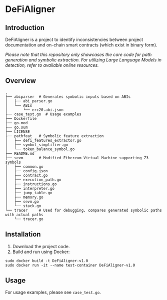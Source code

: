 # DeFiAligner


##  Introduction
DeFiAligner is a project to identify inconsistencies between project documentation and on-chain smart contracts (which exist in binary form). 

*Please note that this repository only showcases the core code for path generation and symbolic extraction. For utilizing  Large Language Models in detection, refer to available online resources.*


## Overview

```
.
├── abiparser  # Generates symbolic inputs based on ABIs
│   ├── abi_parser.go
│   └── ABIs
│       └── erc20.abi.json
├── case_test.go  # Usage examples
├── Dockerfile
├── go.mod
├── go.sum
├── LICENSE
├── pathfeat   # Symbolic feature extraction
│   ├── defi_features_extractor.go
│   ├── symbol_simplifier.go
│   └── token_balance_symbol.go
├── README.md
├── sevm       # Modified Ethereum Virtual Machine supporting Z3 symbols
│   ├── common.go
│   ├── config.json
│   ├── contract.go
│   ├── execution_path.go
│   ├── instructions.go
│   ├── interpreter.go
│   ├── jump_table.go
│   ├── memory.go
│   ├── sevm.go
│   └── stack.go
└── tracer     # Used for debugging, compares generated symbolic paths with actual paths
    └── tracer.go

```

## Installation

1. Download the project code.
2. Build and run using Docker:

```
sudo docker build -t DeFiAligner-v1.0
sudo docker run -it --name test-container DeFiAligner-v1.0
```

## Usage

For usage examples, please see  `case_test.go`.
